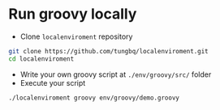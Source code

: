 # Run groovy locally

- Clone `localenviroment` repository

```bash
git clone https://github.com/tungbq/localenviroment.git
cd localenviroment
```

- Write your own groovy script at `./env/groovy/src/` folder
- Execute your script

```bash
./localenviroment groovy env/groovy/demo.groovy
```
